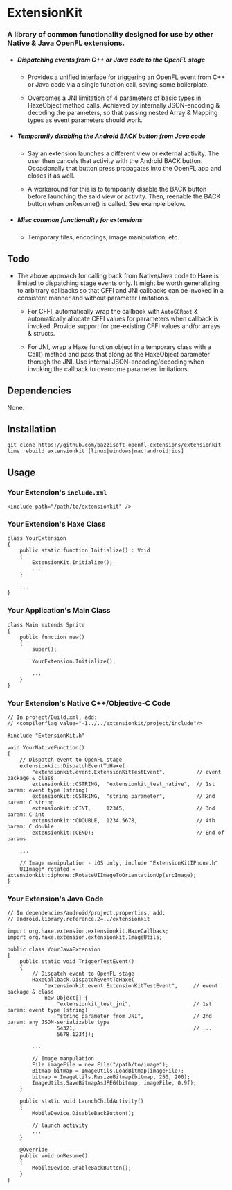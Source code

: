ExtensionKit
============

### A library of common functionality designed for use by other Native & Java OpenFL extensions. 

- ##### Dispatching events from C++ or Java code to the OpenFL stage

    - Provides a unified interface for triggering an OpenFL event from 
    C++ or Java code via a single function call, saving some boilerplate.

    - Overcomes a JNI limitation of 4 parameters of basic types in HaxeObject method calls. Achieved by internally JSON-encoding & decoding the parameters, so that passing nested Array & Mapping types as event parameters should work.


- ##### Temporarily disabling the Android BACK button from Java code

    - Say an extension launches a different view or external activity. The user then
    cancels that activity with the Android BACK button. Occasionally that button press propagates
    into the OpenFL app and closes it as well.

    - A workaround for this is to tempoarily disable the BACK button before launching the said view or activity. Then, reenable the BACK button when onResume() is called. See example below.


- ##### Misc common functionality for extensions

    - Temporary files, encodings, image manipulation, etc.
 

Todo
----

- The above approach for calling back from Native/Java code to Haxe is limited to dispatching stage events only. It might be worth generalizing to arbitrary callbacks so that CFFI and JNI callbacks can be invoked in a consistent manner and without parameter limitations.

    - For CFFI, automatically wrap the callback with `AutoGCRoot` & automatically allocate CFFI values for parameters when callback is invoked. Provide support for pre-existing CFFI values and/or arrays & structs.

    - For JNI, wrap a Haxe function object in a temporary class with a Call() method and pass that along
    as the HaxeObject parameter thorugh the JNI. Use internal JSON-encoding/decoding when invoking the callback
    to overcome parameter limitations. 


Dependencies
------------
None.


Installation
------------

    git clone https://github.com/bazzisoft-openfl-extensions/extensionkit
    lime rebuild extensionkit [linux|windows|mac|android|ios]


Usage
-----

### Your Extension's `include.xml`

    <include path="/path/to/extensionkit" />


### Your Extension's Haxe Class
    
    class YourExtension
    {
        public static function Initialize() : Void
        {
            ExtensionKit.Initialize();
            ...
        }

        ...
    }


### Your Application's Main Class

    class Main extends Sprite
    {
    	public function new()
        {
    		super();
    
            YourExtension.Initialize();

            ...
        }
    }


### Your Extension's Native C++/Objective-C Code

    // In project/Build.xml, add:
    // <compilerflag value="-I../../extensionkit/project/include"/>

    #include "ExtensionKit.h"

    void YourNativeFunction()
    {
        // Dispatch event to OpenFL stage
        extensionkit::DispatchEventToHaxe(
            "extensionkit.event.ExtensionKitTestEvent",          // event package & class 
            extensionkit::CSTRING,  "extensionkit_test_native",  // 1st param: event type (string)
            extensionkit::CSTRING,  "string parameter",          // 2nd param: C string
            extensionkit::CINT,     12345,                       // 3nd param: C int
            extensionkit::CDOUBLE,  1234.5678,                   // 4th param: C double
            extensionkit::CEND);                                 // End of params

        ...        

        // Image manipulation - iOS only, include "ExtensionKitIPhone.h"
        UIImage* rotated = extensionkit::iphone::RotateUIImageToOrientationUp(srcImage);
    }


### Your Extension's Java Code

    // In dependencies/android/project.properties, add:
    // android.library.reference.2=../extensionkit

    import org.haxe.extension.extensionkit.HaxeCallback;
    import org.haxe.extension.extensionkit.ImageUtils;

    public class YourJavaExtension
    {
        public static void TriggerTestEvent()
        {
            // Dispatch event to OpenFL stage
            HaxeCallback.DispatchEventToHaxe(
                "extensionkit.event.ExtensionKitTestEvent",     // event package & class 
                new Object[] {
                    "extensionkit_test_jni",                    // 1st param: event type (string)
                    "string parameter from JNI",                // 2nd param: any JSON-serializable type
                    54321,                                      // ...
                    5678.1234});

            ...

            // Image manpulation
            File imageFile = new File("/path/to/image");
            Bitmap bitmap = ImageUtils.LoadBitmap(imageFile);
            bitmap = ImageUtils.ResizeBitmap(bitmap, 250, 200);
            ImageUtils.SaveBitmapAsJPEG(bitmap, imageFile, 0.9f);          
        }

        public static void LaunchChildActivity()
        {
            MobileDevice.DisableBackButton();

            // launch activity
            ...
        }

        @Override
        public void onResume()
        {
            MobileDevice.EnableBackButton();
        }     
    }